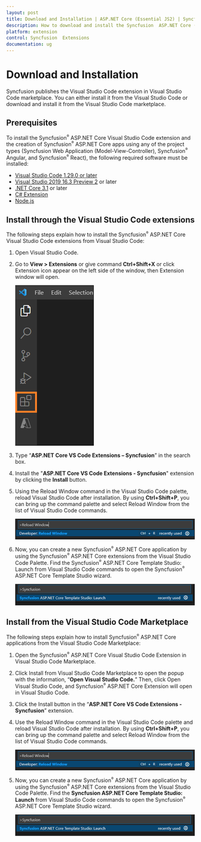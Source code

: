 ```yaml
---
layout: post
title: Download and Installation | ASP.NET Core (Essential JS2) | Syncfusion
description: How to download and install the Syncfusion  ASP.NET Core (Essential JS2) Visual Studio Code Extensions from Visual Studio Code Market Place
platform: extension
control: Syncfusion  Extensions
documentation: ug
---
```


# Download and Installation

Syncfusion publishes the Visual Studio Code extension in Visual Studio Code marketplace. You can either install it from the Visual Studio Code or download and install it from the Visual Studio Code marketplace.

## Prerequisites

To install the Syncfusion<sup style="font-size:70%">&reg;</sup>  ASP.NET Core Visual Studio Code extension and the creation of Syncfusion<sup style="font-size:70%">&reg;</sup>  ASP.NET Core apps using any of the project types (Syncfusion Web Application (Model-View-Controller), Syncfusion<sup style="font-size:70%">&reg;</sup>  Angular, and Syncfusion<sup style="font-size:70%">&reg;</sup>  React), the following required software must be installed:

* [Visual Studio Code 1.29.0 or later](https://code.visualstudio.com/download)
* [Visual Studio 2019 16.3 Preview 2](https://visualstudio.microsoft.com/vs/) or later
* [.NET Core 3.1](https://dotnet.microsoft.com/download/dotnet-core/3.1) or later
* [C# Extension](https://marketplace.visualstudio.com/items?itemName=ms-vscode.csharp)
* [Node.js](https://nodejs.org/en/download/)


## Install through the Visual Studio Code extensions

The following steps explain how to install the Syncfusion<sup style="font-size:70%">&reg;</sup>  ASP.NET Core Visual Studio Code extensions from Visual Studio Code:

1. Open Visual Studio Code.

2. Go to **View > Extensions** or give command **Ctrl+Shift+X** or click Extension icon appear on the left side of the window, then Extension window will open.

    ![Extension Window](images/extension-window.png)

3. Type “**ASP.NET Core VS Code Extensions – Syncfusion**” in the search box.

4. Install the "**ASP.NET Core VS Code Extensions - Syncfusion**" extension by clicking the **Install** button.

5. Using the Reload Window command in the Visual Studio Code palette, reload Visual Studio Code after installation. By using **Ctrl+Shift+P**, you can bring up the command palette and select Reload Window from the list of Visual Studio Code commands.

    ![reload-window](images/reload-window.png)

6. Now, you can create a new Syncfusion<sup style="font-size:70%">&reg;</sup>  ASP.NET Core application by using the Syncfusion<sup style="font-size:70%">&reg;</sup>  ASP.NET Core extensions from the Visual Studio Code Palette. Find the Syncfusion<sup style="font-size:70%">&reg;</sup>  ASP.NET Core Template Studio: Launch from Visual Studio Code commands to open the Syncfusion<sup style="font-size:70%">&reg;</sup>  ASP.NET Core Template Studio wizard.

   ![command-palette](images/command-palette.png)

## Install from the Visual Studio Code Marketplace

The following steps explain how to install Syncfusion<sup style="font-size:70%">&reg;</sup>  ASP.NET Core applications from the Visual Studio Code Marketplace:

1. Open the Syncfusion<sup style="font-size:70%">&reg;</sup>  ASP.NET Core Visual Studio Code Extension in Visual Studio Code Marketplace.

2. Click Install from Visual Studio Code Marketplace to open the popup with the information, “**Open Visual Studio Code.**” Then, click Open Visual Studio Code, and Syncfusion<sup style="font-size:70%">&reg;</sup>  ASP.NET Core Extension will open in Visual Studio Code.

3. Click the Install button in the “**ASP.NET Core VS Code Extensions - Syncfusion**” extension.

4. Use the Reload Window command in the Visual Studio Code palette and reload Visual Studio Code after installation. By using **Ctrl+Shift+P**, you can bring up the command palette and select Reload Window from the list of Visual Studio Code commands.

     ![reload-window](images/reload-window.png)

5. Now, you can create a new Syncfusion<sup style="font-size:70%">&reg;</sup>  ASP.NET Core application by using the Syncfusion<sup style="font-size:70%">&reg;</sup>  ASP.NET Core extensions from the Visual Studio Code Palette. Find the **Syncfusion ASP.NET Core Template Studio: Launch** from Visual Studio Code commands to open the Syncfusion<sup style="font-size:70%">&reg;</sup>  ASP.NET Core Template Studio wizard.

     ![command-palette](images/command-palette.png)